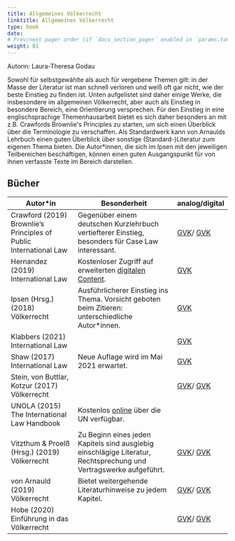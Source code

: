 ```yaml
---
title: Allgemeines Völkerrecht
linktitle: Allgemeines Völkerrecht
type: book
date: 
# Prev/next pager order (if `docs_section_pager` enabled in `params.toml`)
weight: 81
---
```

Autorin: Laura-Theresa Godau

Sowohl für selbstgewählte als auch für vergebene Themen gilt: in der Masse der Literatur ist man schnell verloren und weiß oft gar nicht, wie der beste Einstieg zu finden ist. Unten aufgelistet sind daher einige Werke, die insbesondere im allgemeinen Völkerrecht, aber auch als Einstieg in besondere Bereich, eine Orientierung versprechen. Für den Einstieg in eine englischsprachige Themenhausarbeit bietet es sich daher besonders an mit z.B. Crawfords Brownlie's Principles zu starten, um sich einen Überblick über die Terminologie zu verschaffen. Als Standardwerk kann von Arnaulds Lehrbuch einen guten Überblick über sonstige (Standard-)Literatur zum eigenen Thema bieten. Die Autor*innen, die sich im Ipsen mit den jeweiligen Teilbereichen beschäftigen, können einen guten Ausgangspunkt für von ihnen verfasste Texte im Bereich darstellen.

## Bücher

|Autor*in|  Besonderheit | analog/digital
|--------| -------| --------
|Crawford (2019) Brownlie’s Principles of Public International Law |Gegenüber einem deutschen Kurzlehrbuch vertiefterer Einstieg, besonders für Case Law interessant.|[GVK](https://kxp.k10plus.de/DB=2.1/SET=1/TTL=1/SHW?FRST=5/PRS=HOL)/ [GVK](https://kxp.k10plus.de/DB=2.1/SET=1/TTL=1/SHW?FRST=3/PRS=HOL)
|Hernandez (2019) International Law| Kostenloser Zugriff auf erweiterten [digitalen Content](https://learninglink.oup.com/access/hernandez-resources#tag_all-chapters).| [GVK](https://kxp.k10plus.de/DB=2.1/SET=3/TTL=1/SHW?FRST=2/PRS=HOL)
|Ipsen (Hrsg.) (2018) Völkerrecht|Ausführlicherer Einstieg ins Thema. Vorsicht geboten beim Zitieren: unterschiedliche Autor*innen.| [GVK](https://kxp.k10plus.de/DB=2.1/SET=4/TTL=4/PRS=HOL/SHW?FRST=4&HILN=22#22)
|Klabbers (2021) International Law || [GVK](https://kxp.k10plus.de/DB=2.1/SET=5/TTL=4/SHW?FRST=1/PRS=HOL)
|Shaw (2017) International Law|Neue Auflage wird im Mai 2021 erwartet.| [GVK](https://kxp.k10plus.de/DB=2.1/SET=6/TTL=1/SHW?FRST=2/PRS=HOL)
|Stein, von Buttlar, Kotzur (2017) Völkerrecht|| [GVK](https://kxp.k10plus.de/DB=2.1/SET=7/TTL=2/SHW?FRST=2/PRS=HOL)/ [GVK](https://kxp.k10plus.de/DB=2.1/SET=7/TTL=2/SHW?FRST=1/PRS=HOL)
|UNOLA (2015) The International Law Handbook|Kostenlos [online](https://legal.un.org/avl/handbook.html) über die UN verfügbar.|
|Vitzthum & Proelß (Hrsg.) (2019) Völkerrecht|Zu Beginn eines jeden Kapitels sind ausgiebig einschlägige Literatur, Rechtsprechung und Vertragswerke aufgeführt.| [GVK](https://kxp.k10plus.de/DB=2.1/SET=9/TTL=2/SHW?FRST=2/PRS=HOL)/ [GVK](https://kxp.k10plus.de/DB=2.1/SET=9/TTL=2/SHW?FRST=1/PRS=HOL)
|von Arnauld (2019) Völkerrecht|Bietet weitergehende Literaturhinweise zu jedem Kapitel.| [GVK](https://kxp.k10plus.de/DB=2.1/SET=10/TTL=2/SHW?FRST=3/PRS=HOL)/ [GVK](https://kxp.k10plus.de/DB=2.1/SET=10/TTL=2/SHW?FRST=2/PRS=HOL)
|Hobe (2020) Einführung in das Völkerrecht| | [GVK](https://kxp.k10plus.de/DB=2.1/SET=11/TTL=2/SHW?FRST=3/PRS=HOL)/ [GVK](https://kxp.k10plus.de/DB=2.1/SET=11/TTL=2/SHW?FRST=2/PRS=HOL)